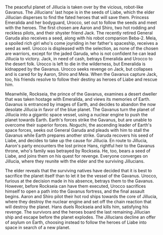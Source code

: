 The peaceful planet of Jillucia is taken over by the vicious, robot-like Gavanus. The Jillucians' last hope is in the seeds of Liabe, which the elder Jillucian disperses to find the fated heroes that will save them. Princess Emeralida and her bodyguard, Urocco, set out to follow the seeds and meet with the heroes. The first chosen are Aaron and Shiro, two hot rodding and reckless pilots, and their shyster friend Jack. The recently retired General Garuda also receives a seed, along with his robot companion Beba-2. Meia, a spoiled rich girl who's come joyriding in her father's spaceship, receives a seed as well. Urocco is displeased with the selection, as none of the chosen are warriors, except for the jaded Garuda, who is not confident he can lead Jillucia to victory. Jack, in need of cash, betrays Emeralida and Urocco to the desert folk. Urocco is left to die in the wilderness, but Emeralida is kidnapped by the Gavanus. Urocco seeks revenge on Jack, but collapses and is cared for by Aaron, Shiro and Meia. When the Gavanus capture Jack, too, his friends resolve to follow their destiny as heroes of Liabe and rescue him.

Meanwhile, Rockseia, the prince of the Gavanus, examines a desert dweller that was taken hostage with Emeralida, and views its memories of Earth. Gavanus is entranced by images of Earth, and decides to abandon the now desolate Jillucia in favor of the blue planet. The Gavanus turn the planet of Jillucia into a gigantic space vessel, using a nuclear engine to push the planet towards Earth. Earth's forces strike the Gavanus, but are unable to overcome their superior forces. Noguchi, the ascending leader of Earth's space forces, seeks out General Garuda and pleads with him to stall the Gavanus while Earth prepares another strike. Garuda recovers his seed of Liabe, and decides to take up the cause for Jillucia. En route to Jillucia, Aaron's party encounters the lost prince Hans, rightful heir to the Gavanus throne, who's family was betrayed by Rockseia. He, too, bears a seed of Liabe, and joins them on his quest for revenge. Everyone converges on Jillucia, where they reunite with the elder and the surviving Jillucians.

The elder reveals that the surviving natives have decided that it is best to sacrifice the planet itself than to let it be the vessel of the Gavanus. Urocco, furious at the decision made in his absence, betrays them to the Gavanus. However, before Rockseia can have them executed, Urocco sacrifices himself to open a path into the Gavanus fortress, and the final assault begins. Aaron and Shiro pilot their hot rod ships towards the core of Jillucia, where they destroy the nuclear engine and set off the chain reaction that will destroy the planet. Hans duels Rockseia and kills him, satisfying his revenge. The survivors and the heroes board the last remaining Jillucian ship and escape before the planet explodes. The Jillucians decline an offer of asylum on Earth, choosing instead to follow the heroes of Liabe into space in search of a new planet.